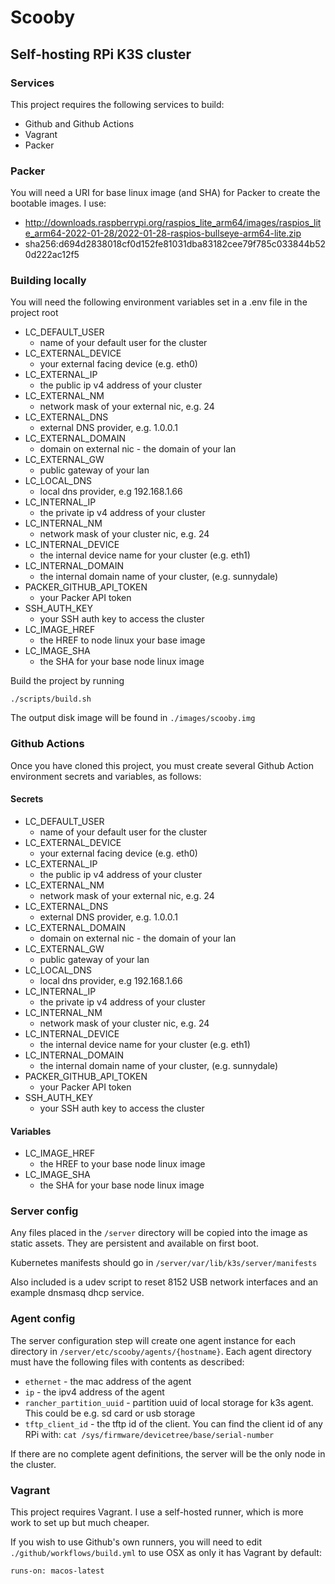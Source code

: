 # Scooby

## Self-hosting RPi K3S cluster

### Services

This project requires the following services to build:

- Github and Github Actions
- Vagrant
- Packer

### Packer

You will need a URI for base linux image (and SHA) for Packer to create the bootable images. I use:

- http://downloads.raspberrypi.org/raspios_lite_arm64/images/raspios_lite_arm64-2022-01-28/2022-01-28-raspios-bullseye-arm64-lite.zip
- sha256:d694d2838018cf0d152fe81031dba83182cee79f785c033844b520d222ac12f5

### Building locally

You will need the following environment variables set in a .env file in the project root

- LC_DEFAULT_USER
  - name of your default user for the cluster
- LC_EXTERNAL_DEVICE
  - your external facing device (e.g. eth0)
- LC_EXTERNAL_IP
  - the public ip v4 address of your cluster
- LC_EXTERNAL_NM
  - network mask of your external nic, e.g. 24
- LC_EXTERNAL_DNS
  - external DNS provider, e.g. 1.0.0.1
- LC_EXTERNAL_DOMAIN
  - domain on external nic - the domain of your lan
- LC_EXTERNAL_GW
  - public gateway of your lan
- LC_LOCAL_DNS
  - local dns provider, e.g 192.168.1.66
- LC_INTERNAL_IP
  - the private ip v4 address of your cluster
- LC_INTERNAL_NM
  - network mask of your cluster nic, e.g. 24
- LC_INTERNAL_DEVICE
  - the internal device name for your cluster (e.g. eth1)
- LC_INTERNAL_DOMAIN
  - the internal domain name of your cluster, (e.g. sunnydale)
- PACKER_GITHUB_API_TOKEN
  - your Packer API token
- SSH_AUTH_KEY
  - your SSH auth key to access the cluster
- LC_IMAGE_HREF
  - the HREF to node linux your base image
- LC_IMAGE_SHA
  - the SHA for your base node linux image

Build the project by running

`./scripts/build.sh`

The output disk image will be found in `./images/scooby.img`

### Github Actions

Once you have cloned this project, you must create several Github Action environment secrets and variables, as follows:

#### Secrets

- LC_DEFAULT_USER
  - name of your default user for the cluster
- LC_EXTERNAL_DEVICE
  - your external facing device (e.g. eth0)
- LC_EXTERNAL_IP
  - the public ip v4 address of your cluster
- LC_EXTERNAL_NM
  - network mask of your external nic, e.g. 24
- LC_EXTERNAL_DNS
  - external DNS provider, e.g. 1.0.0.1
- LC_EXTERNAL_DOMAIN
  - domain on external nic - the domain of your lan
- LC_EXTERNAL_GW
  - public gateway of your lan
- LC_LOCAL_DNS
  - local dns provider, e.g 192.168.1.66
- LC_INTERNAL_IP
  - the private ip v4 address of your cluster
- LC_INTERNAL_NM
  - network mask of your cluster nic, e.g. 24
- LC_INTERNAL_DEVICE
  - the internal device name for your cluster (e.g. eth1)
- LC_INTERNAL_DOMAIN
  - the internal domain name of your cluster, (e.g. sunnydale)
- PACKER_GITHUB_API_TOKEN
  - your Packer API token
- SSH_AUTH_KEY
  - your SSH auth key to access the cluster

#### Variables

- LC_IMAGE_HREF
  - the HREF to your base node linux image
- LC_IMAGE_SHA
  - the SHA for your base node linux image

### Server config

Any files placed in the `/server` directory will be copied into the image as static assets. They are persistent and available on first boot.

Kubernetes manifests should go in `/server/var/lib/k3s/server/manifests`

Also included is a udev script to reset 8152 USB network interfaces and an example dnsmasq dhcp service.

### Agent config

The server configuration step will create one agent instance for each directory in `/server/etc/scooby/agents/{hostname}`. Each agent directory must have the following files with contents as described:

- `ethernet` - the mac address of the agent
- `ip` - the ipv4 address of the agent
- `rancher_partition_uuid` - partition uuid of local storage for k3s agent. This could be e.g. sd card or usb storage
- `tftp_client_id` - the tftp id of the client. You can find the client id of any RPi with: `cat /sys/firmware/devicetree/base/serial-number`

If there are no complete agent definitions, the server will be the only node in the cluster.

### Vagrant

This project requires Vagrant. I use a self-hosted runner, which is more work to set up but much cheaper.

If you wish to use Github's own runners, you will need to edit `./github/workflows/build.yml` to use OSX as only it has Vagrant by default:

`runs-on: macos-latest`

